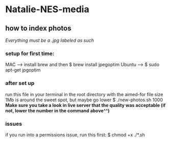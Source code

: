 # Natalie-NES-media

## how to index photos
*Everything must be a .jpg labeled as such*

### setup for first time:
MAC      --> install brew and then $ brew install jpegoptim
Ubuntu   --> $ sudo apt-get jpgoptim    


### after set up
run this file in your terminal in the root directory with the aimed-for file size 1Mb is around the sweet spot, but maybe go lower
    $ ./new-photos.sh 1000
**Make sure you take a look in live server that the quality was acceptable (if not, lower the number in the command above^^)**

### issues
if you run into a permissions issue, run this first:
    $ chmod +x ./*.sh
